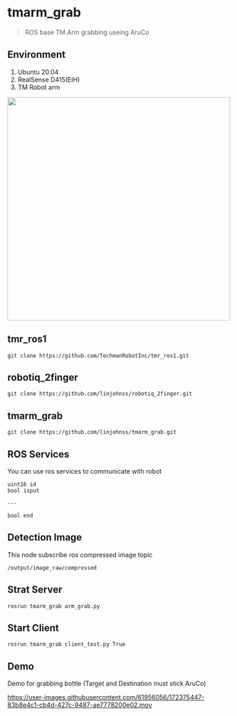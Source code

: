 # tmarm_grab
> ROS base TM Arm grabbing useing AruCo
## Environment
1. Ubuntu 20.04
2. RealSense D415(EIH)
3. TM Robot arm

<img src="https://user-images.githubusercontent.com/61956056/172375264-828dbe29-4e45-4e5b-bbbe-3e3420fca347.jpg" width="500">

## tmr_ros1
```shell=
git clone https://github.com/TechmanRobotInc/tmr_ros1.git
```
## robotiq_2finger
```shell=
git clone https://github.com/linjohnss/robotiq_2finger.git
```
## tmarm_grab
```shell=
git clone https://github.com/linjohnss/tmarm_grab.git
```
## ROS Services
You can use ros services to communicate with robot
```
uint16 id
bool isput

---

bool end
```
## Detection Image
This node subscribe ros compressed image topic
```
/output/image_raw/compressed
```

## Strat Server
```shell=
rosrun tmarm_grab arm_grab.py
```
## Start Client
```shell=
rosrun tmarm_grab client_test.py True
```

## Demo
Demo for grabbing bottle (Target and Destination must stick AruCo)

https://user-images.githubusercontent.com/61956056/172375447-83b8e4c1-cb4d-427c-9487-ae7778200e02.mov




